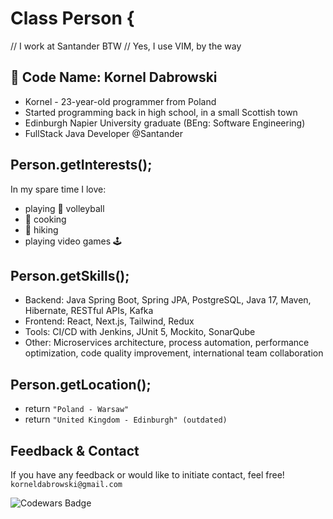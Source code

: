 # Class Person {

// I work at Santander BTW
// Yes, I use VIM, by the way

## 👋 Code Name: Kornel Dabrowski
- Kornel - 23-year-old programmer from Poland
- Started programming back in high school, in a small Scottish town
- Edinburgh Napier University graduate (BEng: Software Engineering)
- FullStack Java Developer @Santander

## Person.getInterests();
In my spare time I love:
- playing 🏐 volleyball
- 🍳 cooking
- 🚶 hiking
- playing video games 🕹️

## Person.getSkills();
- Backend: Java Spring Boot, Spring JPA, PostgreSQL, Java 17, Maven, Hibernate, RESTful APIs, Kafka
- Frontend: React, Next.js, Tailwind, Redux
- Tools: CI/CD with Jenkins, JUnit 5, Mockito, SonarQube
- Other: Microservices architecture, process automation, performance optimization, code quality improvement, international team collaboration

## Person.getLocation();
- return `"Poland - Warsaw"`
- return `"United Kingdom - Edinburgh" (outdated)`

## Feedback & Contact
If you have any feedback or would like to initiate contact, feel free!
`korneldabrowski@gmail.com`

![Codewars Badge](https://www.codewars.com/users/korneldabrowski/badges/large)
